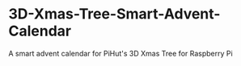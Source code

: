 # 3D-Xmas-Tree-Smart-Advent-Calendar
A smart advent calendar for PiHut's 3D Xmas Tree for Raspberry Pi

